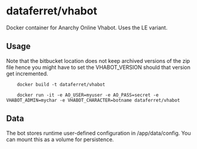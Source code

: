 dataferret/vhabot
=================

Docker container for Anarchy Online Vhabot.  Uses the LE variant.


Usage
-----

Note that the bitbucket location does not keep archived versions of the
zip file hence you might have to set the VHABOT_VERSION should that version
get incremented.

        docker build -t dataferret/vhabot

        docker run -it -e AO_USER=myuser -e AO_PASS=secret -e VHABOT_ADMIN=mychar -e VHABOT_CHARACTER=botname dataferret/vhabot

Data
----

The bot stores runtime user-defined configuration in /app/data/config.
You can mount this as a volume for persistence.
